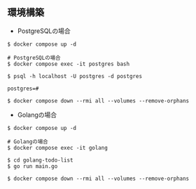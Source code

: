 ## 環境構築

- PostgreSQLの場合

```shell
$ docker compose up -d

# PostgreSQLの場合
$ docker compose exec -it postgres bash

$ psql -h localhost -U postgres -d postgres

postgres=# 

$ docker compose down --rmi all --volumes --remove-orphans
```

- Golangの場合

```shell
$ docker compose up -d

# Golangの場合
$ docker compose exec -it golang 

$ cd golang-todo-list
$ go run main.go

$ docker compose down --rmi all --volumes --remove-orphans
```
